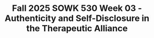 ---
layout: single_embed_slide
title: "Fall 2025 SOWK 530 Week 03 - Authenticity and Self-Disclosure in the Therapeutic Alliance"
presentation_id: l7xVUX
slides:
  - slide_name: ../deck-l7xVUX-large-0.jpeg
    slide_thumbnail: ../deck-l7xVUX-thumb-0.jpeg
    slide_alt: "Presentation slide titled 'Authenticity and Self-Disclosure in the Therapeutic Alliance,' displaying a checkmark icon. Context includes course details: 'Fall 2025, SOWK 530, Week 03,' and 'Jacob Campbell, Ph.D. LICSW, Heritage University,' against a brown background."
  - slide_name: ../deck-l7xVUX-large-1.jpeg
    slide_thumbnail: ../deck-l7xVUX-thumb-1.jpeg
    slide_alt: "The slide outlines plans for Week 03’s lecture video, featuring agenda items like assignments, therapeutic alliance, and self-disclosure, and learning objectives on authenticity. Context includes an academic presentation setting."
  - slide_name: ../deck-l7xVUX-large-2.jpeg
    slide_thumbnail: ../deck-l7xVUX-thumb-2.jpeg
    slide_alt: "Text slide displaying assignments for Week 03 of a course (SOWK 530), including readings, video watching, and forum replies. Topics cover empathy, communication skills, and critical assumptions in practice."
  - slide_name: ../deck-l7xVUX-large-3.jpeg
    slide_thumbnail: ../deck-l7xVUX-thumb-3.jpeg
    slide_alt: "The image features a presentation slide with the word 'AUTHENTICITY' and text defining it as 'The sharing of self by relating in a natural, sincere, spontaneous, open, and genuine manner.' There's a checkmark icon. The bottom notes attribution to 'Hepworth et al., 2023' and mentions 'Fall 2025 SOWK 530 Week 03' by Jacob Campbell at Heritage University."
  - slide_name: ../deck-l7xVUX-large-4.jpeg
    slide_thumbnail: ../deck-l7xVUX-thumb-4.jpeg
    slide_alt: "A silhouette stands between two sections: one labeled 'Self-Involving Statements,' explaining reactions to clients, and the other 'Personal Self-Disclosure Messages,' about sharing similar struggles to clients. It promotes trust and openness.Text: 'Types of Self-Disclosure: Encouraging to reciprocate with trust & openness.' 'Any messages that express the social workers' personal reaction to the clients.''Disclosing struggles or problems the social worker is currently experiencing or has experiences that are similar to the client's problems.''Fall 2025 SOWK 530 Week 03' 'Hepworth et al., 2023' 'Jacob Campbell, Ph.D, LICSW at Heritage University'"
  - slide_name: ../deck-l7xVUX-large-5.jpeg
    slide_thumbnail: ../deck-l7xVUX-thumb-5.jpeg
    slide_alt: "A silhouette with a heart symbol is depicted. An arrow labeled 'Personal Self-Disclosure Messages' extends from the figure. Surrounding text discusses 'Types of Self-Disclosure' with considerations for practice."
  - slide_name: ../deck-l7xVUX-large-6.jpeg
    slide_thumbnail: ../deck-l7xVUX-thumb-6.jpeg
    slide_alt: "Slide displaying guidelines for authentic responding by social workers. Left text: 'Cues for Authentic Responding' and 'Clients Request for Self-Disclosure.' Right text highlights factors influencing social workers' sharing decisions, including personal opinions, experiences, feedback, and setting limits."
  - slide_name: ../deck-l7xVUX-large-7.jpeg
    slide_thumbnail: ../deck-l7xVUX-thumb-7.jpeg
    slide_alt: "A presentation slide titled 'A Paradigm for Self-Involving Statements' lists steps for assertive communication, including personalizing messages and describing impacts. A silhouette points to a text box emphasizing self-disclosure."
---